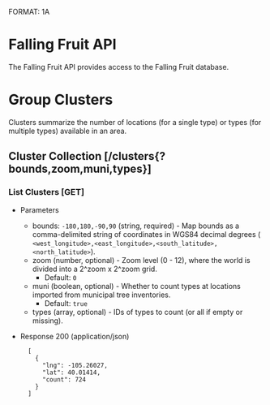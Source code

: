 FORMAT: 1A

# Falling Fruit API

The Falling Fruit API provides access to the Falling Fruit database.

# Group Clusters

Clusters summarize the number of locations (for a single type) or types (for multiple types) available in an area.

## Cluster Collection [/clusters{?bounds,zoom,muni,types}]

### List Clusters [GET]

+ Parameters

    + bounds: `-180,180,-90,90` (string, required) - Map bounds as a comma-delimited string of coordinates in WGS84 decimal degrees ( `<west_longitude>,<east_longitude>,<south_latitude>,<north_latitude>`).
    + zoom (number, optional) - Zoom level (0 - 12), where the world is divided into a 2^zoom x 2^zoom grid.
        + Default: `0`
    + muni (boolean, optional) - Whether to count types at locations imported from municipal tree inventories.
        + Default: `true`
    + types (array, optional) - IDs of types to count (or all if empty or missing).

+ Response 200 (application/json)

        [
          {
            "lng": -105.26027,
            "lat": 40.01414,
            "count": 724
          }
        ]
